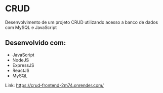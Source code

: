 # CRUD
Desenvolvimento de um projeto CRUD utilizando acesso a banco de dados com MySQL e JavaScript

## Desenvolvido com:
* JavaScript
* NodeJS
* ExpressJS
* ReactJS
* MySQL

Link: https://crud-frontend-2m74.onrender.com/
